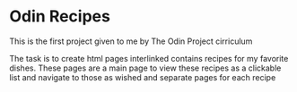 # Odin Recipes




This is the first project given to me by The Odin Project cirriculum





The task is to create html pages interlinked contains recipes for my favorite dishes. These pages are a main page to view these recipes as a clickable list and navigate to those as wished and separate pages for each recipe

